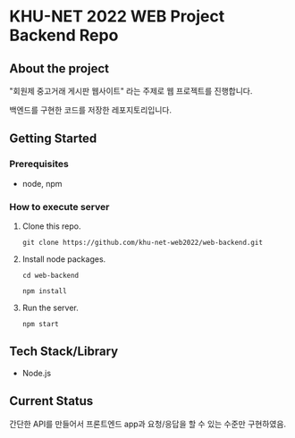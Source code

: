 # KHU-NET 2022 WEB Project Backend Repo

## About the project

"회원제 중고거래 게시판 웹사이트" 라는 주제로 웹 프로젝트를 진행합니다.

백엔드를 구현한 코드를 저장한 레포지토리입니다.

## Getting Started

### Prerequisites

- node, npm

### How to execute server

1. Clone this repo.

   `git clone https://github.com/khu-net-web2022/web-backend.git`

1. Install node packages.

   `cd web-backend`

   `npm install`

1. Run the server.

   `npm start`

## Tech Stack/Library

- Node.js

## Current Status

간단한 API를 만들어서 프론트엔드 app과 요청/응답을 할 수 있는 수준만 구현하였음.
